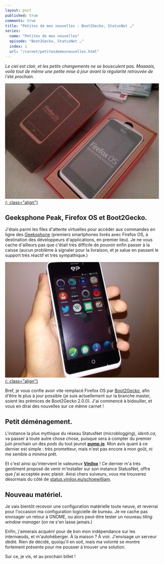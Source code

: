 ```yaml
---
layout: post
published: true
comments: true
title: "Petites de mes nouvelles : Boot2Gecko, StatusNet …"
series:
  name: "Petites de mes nouvelles"
  episode: "Boot2Gecko, StatusNet …"
  index: 1
  url: "/carnet/petitesdemesnouvelles.html"
---
```

*Le ciel est clair, et les petits changements ne se bousculent pas. Maaaais, voilà tout de même une petite mise à jour avant la régularité retrouvée de l'été prochain.*

[![Geeksphone Peak tout beau, tout emballé](/images/b2g/peakboxed.jpg){: class="align"}](/images/b2g/peakboxed.jpg)

## Geeksphone Peak, Firefox OS et Boot2Gecko.

J'étais parmi les files d'attente virtuelles pour accéder aux commandes en ligne des [Geeksphone](http://www.geeksphone.com/) (premiers smartphones livrés avec Firefox OS, à destination des développeurs d'applications, en premier lieu). Je ne vous cache d'ailleurs pas que c'était très difficile de pouvoir enfin passer à la caisse (aucun problème à signaler pour la livraison, et je salue en passant le support très réactif et très sympathique.)

[![Geeksphone Peak en main !](/images/b2g/peakhandon.jpg){: class="align"}](/images/b2g/peakhandon.jpg)

Bref, je vous confie avoir vite remplacé Firefox OS par [Boot2Gecko](https://github.com/mozilla-b2g/B2G), afin d'être le plus à jour possible (je suis actuellement sur la branche master, soient les prémices de Boot2Gecko 2.0.0). J'ai commencé à bidouiller, et vous en dirai des nouvelles sur ce même carnet !

## Petit déménagement.
L'instance la plus mythique du réseau StatusNet (microblogging), *identi.ca*, va passer à toute autre chose chose, puisque sera à compter du premier juin prochain un des *pods* du tout jeunot [**pump.io**](http://pump.io). Mon avis quant à ce dernier est simple : très prometteur, mais n'est pas encore à mon goût, ni me semble *a minima* prêt.

Et c'est ainsi qu'intervient le valeureux [**Vinilox**](http://vinilox.eu) ! Ce dernier m'a très gentiment proposé de venir m'installer sur son instance StatusNet, offre que j'ai acceptée avec plaisir. Ainsi chers suiveurs, vous me trouverez désormais du côté de [status.vinilox.eu/schoewilliam](https://status.vinilox.eu/schoewilliam).

## Nouveau matériel.
Je vais bientôt recevoir une configuration matérielle toute neuve, et reverrai pour l'occasion ma configuration logicielle de bureau. Je ne cache pas envisager un retour à GNOME, ou alors peut-être tester un nouveau *tiling window manager* (on ne s'en lasse jamais.)

Enfin, j'aimerais acquérir pour de bon mon indépendance sur les internœuds, et m'autohéberger. À la maison ? À voir. J'envisage un serveur dédié. Rien de décidé, quoiqu'il en soit, mais ma volonté se montre fortement présente pour me pousser à trouver une solution. 

Sur ce, je vis, et au prochain billet !

